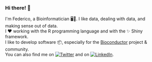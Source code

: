### Hi there! 👋

I'm Federico, a Bioinformatician 🖥️:dna:. I like data, dealing with data, and making sense out of data.<br>
I :heart: working with the R programming language and with the ✨ Shiny framework.<br>
I like to develop software 📦, especially for the [Bioconductor](https://bioconductor.org/) project & community.<br>
You can also find me on [![Twitter](https://img.shields.io/twitter/url?label=Twitter&logo=twitter&url=https://twitter.com/FedeBioinfo)](https://twitter.com/FedeBioinfo) and on [![LinkedIn](https://img.shields.io/twitter/url?label=LinkedIn&logo=linkedin&url=http://linkedin.com/in/federico-marini)](https://www.linkedin.com/in/federico-marini/).
